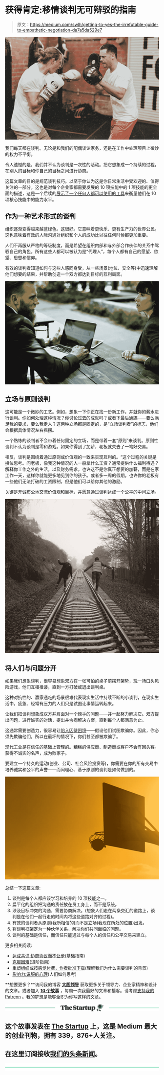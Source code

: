 # 获得肯定:移情谈判无可辩驳的指南

> 原文：<https://medium.com/swlh/getting-to-yes-the-irrefutable-guide-to-empathetic-negotiation-da7a5da529e7>

![](img/52e1c97d4577d9c655519e8c767aeab2.png)

我们每天都在谈判。无论是和我们的配偶谈论家务，还是在工作中处理项目上微妙的权力不平衡。

令人遗憾的是，我们并不认为谈判是一次性的活动。把它想象成一个持续的过程，在别人的目标和你自己的目标之间进行协商。

这篇文章的目的是规范谈判技巧。以至于你认为这是你日常生活中受欢迎的、值得关注的一部分。这也是对每个企业家都需要发展的 10 项技能中的 1 项技能的更全面的描述，这是一个后续的[展示了一个任何人都可以使用的工具](/swlh/are-you-prepared-for-the-job-marketplace-of-2020-check-using-this-tool-9f3295dc6dc7)来衡量他们在 10 项核心技能中的能力水平。

## 作为一种艺术形式的谈判

组织逐渐变得越来越蓝绿色。这很好。它意味着更快乐、更有生产力的世界公民。这也意味着有效的人际沟通对组织和个人的成功比以往任何时候都更加重要。

人们不再服从严格的等级制度，而是希望在组织内部和与外部合作伙伴的关系中驾驭自己的角色。所有这些人都可以被认为是“代理人”，每个人都有自己的愿望、欲望、思想和信仰。

有效的谈判者知道如何与这些人感同身受，从一些场景(地位、安全等)中迅速理解他们想要的结果，并帮助创造一个双方都达到目标的互利局面。

![](img/de865d22f42213a37a7f6b508d323315.png)

## 立场与原则谈判

这可能是一个微妙的工艺。例如，想象一下你正在找一份新工作，并就你的薪水进行谈判。你如何处理这种情况？你讨论过去的成就吗？或者下最后通牒——要么满足我的要求，要么我走人？这两种立场都是固定的，是“立场谈判者”的标志，他们会根据具体情况左右摇摆。

一个熟练的谈判者不会带着任何固定的立场，而是带着一套“原则”来谈判。原则性谈判不认为谈判是零和游戏。如果你得到了加薪，老板就失去了一笔好交易。

相反，谈判是围绕着通过原则或价值观的一致来实现互利的。“这个过程的关键是换位思考。问老板，像我这种情况的人一般拿什么工资？通常提供什么福利待遇？解释你工作之外的生活，以及财务需求。也许这不是你真正想要的加薪，而是在家工作一天，这样你就能更多地见到你的孩子。或者多一周的假期。也许你的老板有一些他们无法打破的工资限制，但是他们可以给你其他的激励。

关键是开诚布公地交流价值观和目标，并愿意通过谈判达成一个公平的中间立场。

![](img/6a58a630635112c9c938ebbd22a85b27.png)

## 将人们与问题分开

如果我们想象谈判，很容易想象双方在一张可怕的桌子前摆开架势，玩一场口头风险游戏，他们互相推诿，直到一方打破或退出谈判桌。

这种对抗性的、赢家通吃的场景很难代表现实生活中持续不断的小谈判，在现实生活中，疲惫、经常有压力的人们只是试图让事情运转起来。

让我们把谈判想象成双方并肩面对一个棘手的问题——并一起努力解决它。双方提出问题，进行诚实的对话，提出并协商解决方案，直到每个人都满意为止。

这通常需要创造力，很容易让[陷入囚徒困境](https://en.wikipedia.org/wiki/Prisoner%27s_dilemma)——假设他们试图欺骗你。因此，你必须先欺骗他们，所以在最坏的情况下，你们甚至都被欺骗了。

现代工业是在信任的基础上管理的。糟糕的供应商、制造商或客户不会有回头客。获得不诚实的名声，成为败家子。

要建立一个持久的运动(创业、公司、社会风险投资等)，你需要在你的所有交易中培养诚实和公平的声誉——而同理心、基于原则的谈判是如何做到的。

![](img/a83b8fdb7241ed25365856b903719c1c.png)

总结一下这篇文章:

1.  谈判是每个人都应该学习和培养的 10 项技能之一。
2.  扁平化的组织把沟通的责任放在员工身上，而不是系统。
3.  涉及目标冲突的沟通，需要协商解决。(想象人们走在两条交汇的道路上，谈判是在他们一起行走的时间内将这些道路对齐的过程)。
4.  有效的谈判者从原则(我所相信的)而不是立场(我现在所处的位置)出发。
5.  将谈判框架定为一种伙伴关系，解决你们共同面临的问题。
6.  谈判的基础是信任，而信任只能通过与每个人的信任和公平交易来建立。

更多相关阅读:

*   [达成共识:协商协议而不让步](https://amzn.to/2KwWuZY)(基础指南)
*   [克服困难](https://amzn.to/2Kw4YAw)(进阶指南)
*   [重塑组织](https://amzn.to/2KgpXeG)或[按感觉付费，作者批准下载](http://www.reinventingorganizations.com/pay-what-feels-right.html)(理解我们为什么需要谈判的背景)
*   [影响力:说服的心理](https://amzn.to/2N77Cyo)(人们如何思考)

**想要更多？**访问我的博客 [**大胆领导**](https://www.andrewjwalls.com/blog/getting-to-yes/) 获取更多关于领导力、企业家精神和设计的文章。或者加入 [**10 个故事**](https://www.andrewjwalls.com/subscribe/) ，每周一次我最好的文章和播客。请考虑[支持我的 Patreon](https://www.patreon.com/andrewjwalls) 。我的梦想是能够全职为你写这样的文章。

[![](img/308a8d84fb9b2fab43d66c117fcc4bb4.png)](https://medium.com/swlh)

## 这个故事发表在 [The Startup](https://medium.com/swlh) 上，这是 Medium 最大的创业刊物，拥有 339，876+人关注。

## 在这里订阅接收[我们的头条新闻](http://growthsupply.com/the-startup-newsletter/)。

[![](img/b0164736ea17a63403e660de5dedf91a.png)](https://medium.com/swlh)